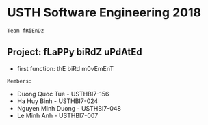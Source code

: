 # USTH Software Engineering 2018

```bash
Team fRiEnDz
```

## Project: **fLaPPy biRdZ uPdAtEd**


* first function: thE biRd m0vEmEnT
    


``
Members:
``
* Duong Quoc Tue - USTHBI7-156
* Ha Huy Binh - USTHBI7-024
* Nguyen Minh Duong - USTHBI7-048
* Le Minh Anh - USTHBI7-007
    
